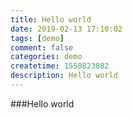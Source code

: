 ```yaml
---
title: Hello world
date: 2019-02-13 17:10:02
tags: [demo]
comment: false
categories: demo
createtime: 1550823082
description: Hello world
---
```

###Hello world
